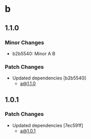 # b

## 1.1.0

### Minor Changes

- b2b5540: Minor A B

### Patch Changes

- Updated dependencies [b2b5540]
  - a@1.1.0

## 1.0.1

### Patch Changes

- Updated dependencies [7ec591f]
  - a@1.0.1
